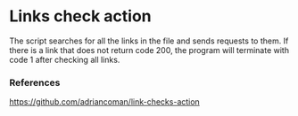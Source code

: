 # Links check action

The script searches for all the links in the file and sends requests to them. If there is a link that does not return code 200, the program will terminate with code 1 after checking all links.

### References

https://github.com/adriancoman/link-checks-action
